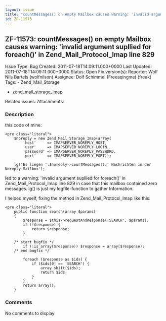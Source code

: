 ```yaml
---
layout: issue
title: "countMessages() on empty Mailbox causes warning: 'invalid argument supllied for foreach()' in Zend_Mail_Protocol_Imap line 829"
id: ZF-11573
---
```


ZF-11573: countMessages() on empty Mailbox causes warning: 'invalid argument supllied for foreach()' in Zend\_Mail\_Protocol\_Imap line 829 
--------------------------------------------------------------------------------------------------------------------------------------------

 Issue Type: Bug Created: 2011-07-18T14:09:11.000+0000 Last Updated: 2011-07-18T14:09:11.000+0000 Status: Open Fix version(s): 
 Reporter:  Wolf Nils Bartels (wolfnilson)  Assignee:  Dolf Schimmel (Freeaqingme) (freak)  Tags: - Zend\_Mail\_Storage
- zend\_mail\_storage\_imap
 
 Related issues: 
 Attachments: 
### Description

this code of mine:

 
    <pre class="literal">
        $noreply = new Zend_Mail_Storage_Imap(array(
            'host'     => IMAPSERVER_NOREPLY_HOST,
            'user'     => IMAPSERVER_NOREPLY_LOGIN,
            'password' => IMAPSERVER_NOREPLY_PASSWORD,
            'port'     => IMAPSERVER_NOREPLY_PORT));
            
        lg('Es liegen '.$noreply->countMessages().' Nachrichten in der Noreply-Mailbox');


led to a warning: 'invalid argument supllied for foreach()' in Zend\_Mail\_Protocol\_Imap line 829 in case that this mailbox contained zero messages. lg() is just my logfile-function to gather Information.

I helped myself, fixing the method in Zend\_Mail\_Protocol\_Imap like this:

 
    <pre class="literal">
        public function search(array $params)
        {
            $response = $this->requestAndResponse('SEARCH', $params);
            if (!$response) {
                return $response;
            }
    
        /* start bugfix */
            if (!is_array($response)) $response = array($response);
        /* end bugfix */
        
            foreach ($response as $ids) {
                if ($ids[0] == 'SEARCH') {
                    array_shift($ids);
                    return $ids;
                }
            }
            return array();
        }


 

 

### Comments

No comments to display
